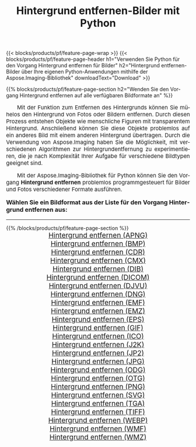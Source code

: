 ﻿---
title: Hintergrund entfernen-Bilder mit Python 
weight: 3920
url: /de/python-net/remove-background/ 
lang: de
langdirlevel: 2
locales: zh-hans,ja,it,ru,de,es,fr,nl,id,lt,pl,pt,vi,tr,ko,zh-hant,ar,hi,th,sv,cs,uk,he
description: Anwenden der Aspose.Imaging-Bibliothek auf Hintergrund entfernen-Bilder und Fotos mithilfe Ihrer eigenen Python-Anwendungen und Server-APIs.
---

{{< blocks/products/pf/feature-page-wrap >}}
{{< blocks/products/pf/feature-page-header h1="Verwenden Sie Python für den Vorgang Hintergrund entfernen für Bilder" h2="Hintergrund entfernen-Bilder über Ihre eigenen Python-Anwendungen mithilfe der Aspose.Imaging-Bibliothek" downloadText="Download" >}}


{{% blocks/products/pf/feature-page-section  h2="Wenden Sie den Vorgang Hintergrund entfernen auf alle verfügbaren Bildformate an" %}}
<p align="justify" style="text-indent:2em;font-size:15px;">
Mit der Funktion zum Entfernen des Hintergrunds können Sie mühelos den Hintergrund von Fotos oder Bildern entfernen. Durch diesen Prozess entstehen Objekte wie menschliche Figuren mit transparentem Hintergrund. Anschließend können Sie diese Objekte problemlos auf ein anderes Bild mit einem anderen Hintergrund übertragen. Durch die Verwendung von Aspose.Imaging haben Sie die Möglichkeit, mit verschiedenen Algorithmen zur Hintergrundentfernung zu experimentieren, die je nach Komplexität Ihrer Aufgabe für verschiedene Bildtypen geeignet sind.
</p>
<p align="justify" style="text-indent:2em;font-size:15px;">
Mit der Aspose.Imaging-Bibliothek für Python können Sie den Vorgang <b>Hintergrund entfernen</b> problemlos programmgesteuert für Bilder und Fotos verschiedener Formate ausführen.
</p>
<h3 style="margin-top:16px;">
Wählen Sie ein Bildformat aus der Liste für den Vorgang Hintergrund entfernen aus:
</h3>
<hr/>
{{% /blocks/products/pf/feature-page-section %}}
<div class="container-fluid productfamilypage bg-gray">
    <div class="convertypes bg-gray agp-content section">
        <div class="container">
		<div class="row other-converters" style="gap: 10px;font-size: 19px;text-align:center;">
		    <div class='col-md-3 other-converter remove-lp remove-rp'><a href="/imaging/de/python-net/remove-background/apng/" style="padding:15px;">Hintergrund entfernen (APNG)</a></div><div class='col-md-3 other-converter remove-lp remove-rp'><a href="/imaging/de/python-net/remove-background/bmp/" style="padding:15px;">Hintergrund entfernen (BMP)</a></div><div class='col-md-3 other-converter remove-lp remove-rp'><a href="/imaging/de/python-net/remove-background/cdr/" style="padding:15px;">Hintergrund entfernen (CDR)</a></div><div class='col-md-3 other-converter remove-lp remove-rp'><a href="/imaging/de/python-net/remove-background/cmx/" style="padding:15px;">Hintergrund entfernen (CMX)</a></div><div class='col-md-3 other-converter remove-lp remove-rp'><a href="/imaging/de/python-net/remove-background/dib/" style="padding:15px;">Hintergrund entfernen (DIB)</a></div><div class='col-md-3 other-converter remove-lp remove-rp'><a href="/imaging/de/python-net/remove-background/dicom/" style="padding:15px;">Hintergrund entfernen (DICOM)</a></div><div class='col-md-3 other-converter remove-lp remove-rp'><a href="/imaging/de/python-net/remove-background/djvu/" style="padding:15px;">Hintergrund entfernen (DJVU)</a></div><div class='col-md-3 other-converter remove-lp remove-rp'><a href="/imaging/de/python-net/remove-background/dng/" style="padding:15px;">Hintergrund entfernen (DNG)</a></div><div class='col-md-3 other-converter remove-lp remove-rp'><a href="/imaging/de/python-net/remove-background/emf/" style="padding:15px;">Hintergrund entfernen (EMF)</a></div><div class='col-md-3 other-converter remove-lp remove-rp'><a href="/imaging/de/python-net/remove-background/emz/" style="padding:15px;">Hintergrund entfernen (EMZ)</a></div><div class='col-md-3 other-converter remove-lp remove-rp'><a href="/imaging/de/python-net/remove-background/eps/" style="padding:15px;">Hintergrund entfernen (EPS)</a></div><div class='col-md-3 other-converter remove-lp remove-rp'><a href="/imaging/de/python-net/remove-background/gif/" style="padding:15px;">Hintergrund entfernen (GIF)</a></div><div class='col-md-3 other-converter remove-lp remove-rp'><a href="/imaging/de/python-net/remove-background/ico/" style="padding:15px;">Hintergrund entfernen (ICO)</a></div><div class='col-md-3 other-converter remove-lp remove-rp'><a href="/imaging/de/python-net/remove-background/j2k/" style="padding:15px;">Hintergrund entfernen (J2K)</a></div><div class='col-md-3 other-converter remove-lp remove-rp'><a href="/imaging/de/python-net/remove-background/jp2/" style="padding:15px;">Hintergrund entfernen (JP2)</a></div><div class='col-md-3 other-converter remove-lp remove-rp'><a href="/imaging/de/python-net/remove-background/jpg/" style="padding:15px;">Hintergrund entfernen (JPG)</a></div><div class='col-md-3 other-converter remove-lp remove-rp'><a href="/imaging/de/python-net/remove-background/odg/" style="padding:15px;">Hintergrund entfernen (ODG)</a></div><div class='col-md-3 other-converter remove-lp remove-rp'><a href="/imaging/de/python-net/remove-background/otg/" style="padding:15px;">Hintergrund entfernen (OTG)</a></div><div class='col-md-3 other-converter remove-lp remove-rp'><a href="/imaging/de/python-net/remove-background/png/" style="padding:15px;">Hintergrund entfernen (PNG)</a></div><div class='col-md-3 other-converter remove-lp remove-rp'><a href="/imaging/de/python-net/remove-background/svg/" style="padding:15px;">Hintergrund entfernen (SVG)</a></div><div class='col-md-3 other-converter remove-lp remove-rp'><a href="/imaging/de/python-net/remove-background/tga/" style="padding:15px;">Hintergrund entfernen (TGA)</a></div><div class='col-md-3 other-converter remove-lp remove-rp'><a href="/imaging/de/python-net/remove-background/tiff/" style="padding:15px;">Hintergrund entfernen (TIFF)</a></div><div class='col-md-3 other-converter remove-lp remove-rp'><a href="/imaging/de/python-net/remove-background/webp/" style="padding:15px;">Hintergrund entfernen (WEBP)</a></div><div class='col-md-3 other-converter remove-lp remove-rp'><a href="/imaging/de/python-net/remove-background/wmf/" style="padding:15px;">Hintergrund entfernen (WMF)</a></div><div class='col-md-3 other-converter remove-lp remove-rp'><a href="/imaging/de/python-net/remove-background/wmz/" style="padding:15px;">Hintergrund entfernen (WMZ)</a></div>
                </div>
        </div>
    </div>
</div>
<br/>
